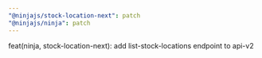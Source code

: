 ```yaml
---
"@ninjajs/stock-location-next": patch
"@ninjajs/ninja": patch
---
```


feat(ninja, stock-location-next): add list-stock-locations endpoint to api-v2
